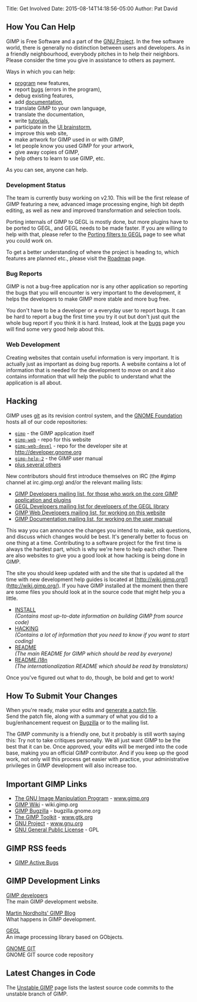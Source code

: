 Title: Get Involved
Date: 2015-08-14T14:18:56-05:00
Author: Pat David


<figure>
<script type='text/javascript' src='https://www.openhub.net/p/gimp/widgets/project_basic_stats?format=js'></script>
</figure>

## How You Can Help

GIMP is <span class="help" title="software that may be modified and
distributed freely, as long as you do not deny other users these
freedoms">Free Software</span> and a part of the [GNU Project](http://www.gnu.org/). In the free software world, there is generally no distinction between users and developers. As in a friendly neighbourhood, everybody pitches in to help their neighbors. Please consider the time you give in assistance to others as payment.

Ways in which you can help:

*   [program](http://wiki.gimp.org/) new features,
*   report [bugs](/bugs/) (errors in the program),
*   debug existing features,
*   add [documentation](/docs/),
*   translate GIMP to your own language,
*   translate the documentation,
*   write [tutorials](/tutorials/),
*   participate in the [UI brainstorm](http://gimp-brainstorm.blogspot.com/),
*   improve this web site,
*   make artwork for GIMP used in or with GIMP,
*   let people know you used GIMP for your artwork,
*   give away copies of GIMP,
*   help others to learn to use GIMP, etc.

As you can see, anyone can help.

### Development Status

The team is currently busy working on v2.10\. This will be the first release of GIMP featuring a new, advanced image processing engine, high bit depth editing, as well as new and improved transformation and selection tools.

Porting internals of GIMP to GEGL is mostly done, but more plugins have to be ported to GEGL, and GEGL needs to be made faster. If you are willing to help with that, please refer to the [Porting filters to GEGL](http://wiki.gimp.org/index.php/Hacking:Porting_filters_to_GEGL) page to see what you could work on.

To get a better understanding of where the project is heading to, which features are planned etc., please visit the [Roadmap](http://wiki.gimp.org/index.php/Roadmap) page.

### Bug Reports

GIMP is not a bug-free application nor is any other application so reporting the bugs that you will encounter is very important to the development, it helps the developers to make GIMP more stable and more bug free.

You don't have to be a developer or a everyday user to report bugs. It can be hard to report a bug the first time you try it out but don't just quit the whole bug report if you think it is hard. Instead, look at the [bugs](/bugs/) page you will find some very good help about this.

### Web Development

Creating websites that contain useful information is very important. It is actually just as important as doing bug reports. A website contains a lot of information that is needed for the development to move on and it also contains information that will help the public to understand what the application is all about.

## Hacking

GIMP uses [git](https://git-scm.com/) as its revision control system, and the [GNOME Foundation](https://www.gnome.org/) hosts all of our code repositories:

*   [`gimp`](https://git.gnome.org/browse/gimp/) - the GIMP application itself
*   [`gimp-web`](https://git.gnome.org/browse/gimp-web/) - repo for this website
*   [`gimp-web-devel`](https://git.gnome.org/browse/gimp-web-devel/) - repo for the developer site at <http://developer.gnome.org>
*   [`gimp-help-2`](https://git.gnome.org/browse/gimp-help-2/) - the GIMP user manual
*   [plus several others](https://git.gnome.org/browse/?q=gimp)

New contributors should first introduce themselves on IRC (the #gimp channel at irc.gimp.org) and/or the relevant mailing lists:

*   [GIMP Developers mailing list, for those who work on the core GIMP application and plugins](https://mail.gnome.org/mailman/listinfo/gimp-developer-lists)
*   [GEGL Developers mailing list for developers of the GEGL library](https://mail.gnome.org/mailman/listinfo/gegl-developer-list)
*   [GIMP Web Developers mailing list, for working on this website](https://mail.gnome.org/mailman/listinfo/gimp-web-list)
*   [GIMP Documentation mailing list, for working on the user manual](https://mail.gnome.org/mailman/listinfo/gimp-docs-list)

This way you can announce the changes you intend to make, ask questions, and discuss which changes would be best. It's generally better to focus on one thing at a time. Contributing to a software project for the first time is always the hardest part, which is why we're here to help each other. There are also websites to give you a good look at how hacking is being done in GIMP.

The site you should keep updated with and the site that is updated all the time with new development help guides is located at [http://wiki.gimp.org/](http://wiki.gimp.org/). If you have GIMP installed at the moment then there are some files you should look at in the source code that might help you a little.

*   [INSTALL](https://git.gnome.org/browse/gimp/plain/INSTALL)  
     _(Contains most up-to-date information on building GIMP from source code)_
*   [HACKING](https://git.gnome.org/browse/gimp/plain/HACKING)  
     _(Contains a lot of information that you need to know if you want to start coding)_
*   [README](https://git.gnome.org/browse/gimp/plain/README)  
     _(The main README for GIMP which should be read by everyone)_
*   [README.i18n](https://git.gnome.org/browse/gimp/plain/README.i18n)  
     _(The internationalization README which should be read by translators)_

Once you've figured out what to do, though, be bold and get to work!

## How To Submit Your Changes

When you're ready, make your edits and [generate a patch file](https://git-scm.com/docs/git-format-patch).  
Send the patch file, along with a summary of what you did to a bug/enhancement request on [Bugzilla](https://bugzilla.gnome.org/enter_bug.cgi?product=gimp-web) or to the mailing list. 

The GIMP community is a friendly one, but it probably is still worth saying this: Try not to take critiques personally. We all just want GIMP to be the best that it can be. Once approved, your edits will be merged into the code base, making you an official GIMP contributor. And if you keep up the good work, not only will this process get easier with practice, your administrative privileges in GIMP development will also increase too.

## Important GIMP Links

*   [The GNU Image Manipulation Program](http://www.gimp.org/) - www.gimp.org
*   [GIMP Wiki](http://wiki.gimp.org/) - wiki.gimp.org
*   [GIMP Bugzilla](https://bugzilla.gnome.org/) - bugzilla.gnome.org
*   [The GIMP Toolkit](http://www.gtk.org/) - www.gtk.org
*   [GNU Project](http://www.gnu.org/) - www.gnu.org
*   [GNU General Public License](/about/COPYING) - GPL

## GIMP RSS feeds

*   [GIMP Active Bugs](https://bugzilla.gnome.org/buglist.cgi?bug_file_loc_type=substring&bug_status=UNCONFIRMED&bug_status=NEW&bug_status=ASSIGNED&bug_status=NEEDINFO&bug_status=REOPENED&bug_status=RESOLVED&bug_status=VERIFIED&bug_status=CLOSED&changedin=7&chfieldto=Now&product=GIMP&query_format=advanced&title=Bug%20List:%20GIMP%20-%20Current%20Bug%20Week&ctype=atom)

## <a name="development"></a>GIMP Development Links

[GIMP developers](http://wiki.gimp.org)  
 The main GIMP development website.

[Martin Nordholts' GIMP Blog](http://www.chromecode.com/)  
 What happens in GIMP development.

[GEGL](http://www.gegl.org/)  
 An image processing library based on GObjects.

[GNOME GIT](https://git.gnome.org/)  
 GNOME GIT source code repository

## Latest Changes in Code

The [Unstable GIMP](https://git.gnome.org/browse/gimp/log/) page lists the lastest source code commits to the unstable branch of GIMP.
